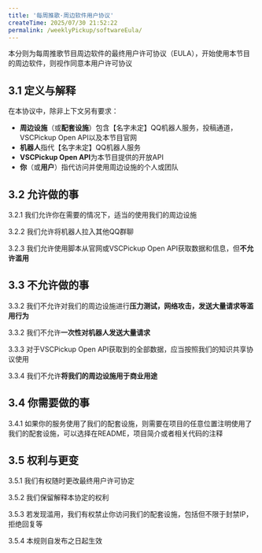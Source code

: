 ```yaml
---
title: '每周推歌·周边软件用户协议'
createTime: 2025/07/30 21:52:22
permalink: /weeklyPickup/softwareEula/
---
```


本分则为每周推歌节目周边软件的最终用户许可协议（EULA），开始使用本节目的周边软件，则视作同意本用户许可协议

## 3.1 定义与解释

在本协议中，除非上下文另有要求：
 - **周边设施**（或**配套设施**）包含【名字未定】QQ机器人服务，投稿通道，VSCPickup Open API以及本节目官网
 - **机器人**指代【名字未定】QQ机器人服务
 - **VSCPickup Open API**为本节目提供的开放API
 - **你**（或**用户**）指代访问并使用周边设施的个人或团队

## 3.2 允许做的事

3.2.1 我们允许你在需要的情况下，适当的使用我们的周边设施

3.2.2 我们允许将机器人拉入其他QQ群聊

3.2.3 我们允许使用脚本从官网或VSCPickup Open API获取数据和信息，但**不允许滥用**

## 3.3 不允许做的事

3.3.2 我们不允许对我们的周边设施进行**压力测试，网络攻击，发送大量请求等滥用行为**

3.3.2 我们不允许**一次性对机器人发送大量请求**

3.3.3 对于VSCPickup Open API获取到的全部数据，应当按照我们的知识共享协议使用

3.3.4 我们不允许**将我们的周边设施用于商业用途**

## 3.4 你需要做的事

3.4.1 如果你的服务使用了我们的配套设施，则需要在项目的任意位置注明使用了我们的配套设施，可以选择在README，项目简介或者相关代码的注释

## 3.5 权利与更变

3.5.1 我们有权随时更改最终用户许可协定

3.5.2 我们保留解释本协定的权利

3.5.3 若发现滥用，我们有权禁止你访问我们的配套设施，包括但不限于封禁IP，拒绝回复等

3.5.4 本规则自发布之日起生效

